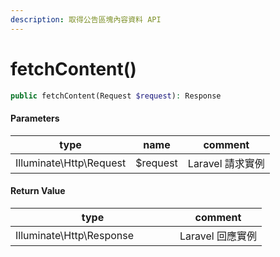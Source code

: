 ```yaml
---
description: 取得公告區塊內容資料 API
---
```


# fetchContent()

```php
public fetchContent(Request $request): Response
```

#### Parameters

| type                    | name     | comment      |
| ----------------------- | -------- | ------------ |
| Illuminate\Http\Request | $request | Laravel 請求實例 |

#### **Return Value**

<table><thead><tr><th width="247">type</th><th>comment</th></tr></thead><tbody><tr><td>Illuminate\Http\Response</td><td>Laravel 回應實例</td></tr></tbody></table>
